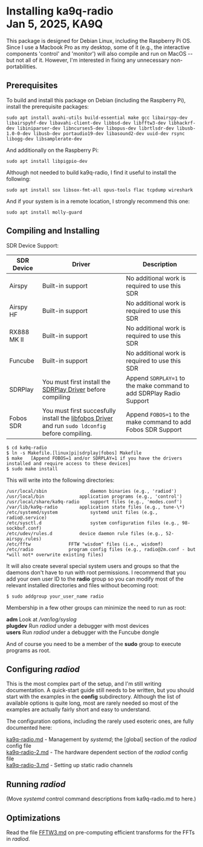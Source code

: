 Installing ka9q-radio  
Jan 5, 2025, KA9Q
=====================
This package is designed for Debian Linux, including the Raspberry Pi
OS. Since I use a Macbook Pro as my desktop, some of it (e.g., the
interactive components 'control' and 'monitor') will also compile and
run on MacOS -- but not all of it. However, I'm interested in fixing
any unnecessary non-portabilities.

Prerequisites
-------------

To build and install this package on Debian (including the Raspberry Pi), install the prerequisite packages:
```
sudo apt install avahi-utils build-essential make gcc libairspy-dev libairspyhf-dev libavahi-client-dev libbsd-dev libfftw3-dev libhackrf-dev libiniparser-dev libncurses5-dev libopus-dev librtlsdr-dev libusb-1.0-0-dev libusb-dev portaudio19-dev libasound2-dev uuid-dev rsync libogg-dev libsamplerate-dev
```

And additionally on the Raspberry Pi:
```
sudo apt install libpigpio-dev
```

Although not needed to build ka9q-radio, I find it useful to install the following:
```
sudo apt install sox libsox-fmt-all opus-tools flac tcpdump wireshark
```

And if your system is in a remote location, I strongly recommend this one:
```
sudo apt install molly-guard
```

Compiling and Installing
------------------------
SDR Device Support: 

| SDR Device    | Driver | Description |
| -------- | ------- | ------- |
| Airspy  | Built-in support    | No additional work is required to use this SDR |
| Airspy HF | Built-in support | No additional work is required to use this SDR  |
| RX888 MK II | Built-in support | No additional work is required to use this SDR |
| Funcube  | Built-in support | No additional work is required to use this SDR  |
| SDRPlay | You must first install the [SDRPlay Driver](https://www.sdrplay.com/api/) before compiling | Append `SDRPLAY=1` to the make command to add SDRPlay Radio Support  |
| Fobos SDR | You must first succesfully install the [libfobos Driver](https://github.com/rigexpert/libfobos) and run `sudo ldconfig` before compiling. | Append `FOBOS=1` to the make command to add Fobos SDR Support  |


```
$ cd ka9q-radio  
$ ln -s Makefile.[linux|pi|sdrplay|fobos] Makefile
$ make   [Append FOBOS=1 and/or SDRPLAY=1 if you have the drivers installed and require access to these devices]
$ sudo make install  
```

This will write into the following directories:
```
/usr/local/sbin	     	 	   daemon binaries (e.g., 'radiod')  
/usr/local/bin		 	   application programs (e.g., 'control')  
/usr/local/share/ka9q-radio	   support files (e.g., 'modes.conf')  
/var/lib/ka9q-radio		   application state files (e.g., tune-\*)  
/etc/systemd/system  		   systemd unit files (e.g., radio@.service)  
/etc/sysctl.d	    		   system configuration files (e.g., 98-sockbuf.conf)  
/etc/udev/rules.d		   device daemon rule files (e.g., 52-airspy.rules)  
/etc/fftw			   FFTW "wisdom" files (i.e., wisdomf)  
/etc/radio			   program config files (e.g., radio@2m.conf - but *will not* overwrite existing files)
```
It will also create several special system users and groups so that
the daemons don't have to run with root permissions. I recommend that
you add your own user ID to the **radio** group so you can 
modify most of the relevant installed directories and files without
becoming root:
```
$ sudo addgroup your_user_name radio
```

Membership in a few other groups can minimize the need to run as root:

**adm** Look at */var/log/syslog*  
**plugdev** Run *radiod* under a debugger with most devices  
**users** Run *radiod* under a debugger with the Funcube dongle

And of course you need to be a member of the **sudo** group to execute programs as root.

Configuring *radiod*
--------------------

This is the most complex part of the setup, and I'm still writing documentation.
A quick-start guide still needs to be written, but you should start with the
examples in the **config** subdirectory. Although the list of available options is quite long,
most are rarely needed so most of the examples are actually fairly short and easy to understand.

The configuration options, including the rarely used esoteric ones,  are fully documented here:

[ka9q-radio.md](ka9q-radio.md) - Management by *systemd*; the [global] section of the *radiod* config file  
[ka9q-radio-2.md](ka9q-radio-2.md) - The hardware dependent section of the *radiod* config file  
[ka9q-radio-3.md](ka9q-radio-3.md) - Setting up static radio channels

Running *radiod*
----------------

(Move *systemd* control command descriptions from ka9q-radio.md to here.)

Optimizations
-------------

Read the file [FFTW3.md](FFTW3.md) on pre-computing efficient transforms for the FFTs in *radiod*.


